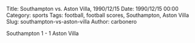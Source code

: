 Title: Southampton vs. Aston Villa, 1990/12/15
Date: 1990/12/15 00:00
Category: sports
Tags: football, football scores, Southampton, Aston Villa
Slug: southampton-vs-aston-villa
Author: carbonero


Southampton 1 - 1 Aston Villa
